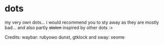# dots
my very own dots...
i would recommend you to sty away as they are mostly bad... and also partly ~~stolen~~ inspired by other dots :>



Credits:
waybar: rubyowo
dunst, gtklock and sway: xeome

